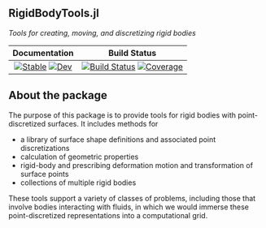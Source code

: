 ## RigidBodyTools.jl

_Tools for creating, moving, and discretizing rigid bodies_

| Documentation | Build Status |
|:---:|:---:|
| [![Stable](https://img.shields.io/badge/docs-stable-blue.svg)](https://JuliaIBPM.github.io/RigidBodyTools.jl/stable) [![Dev](https://img.shields.io/badge/docs-dev-blue.svg)](https://JuliaIBPM.github.io/RigidBodyTools.jl/dev) | [![Build Status](https://github.com/JuliaIBPM/RigidBodyTools.jl/workflows/CI/badge.svg)](https://github.com/JuliaIBPM/RigidBodyTools.jl/actions) [![Coverage](https://codecov.io/gh/JuliaIBPM/RigidBodyTools.jl/branch/master/graph/badge.svg)](https://codecov.io/gh/JuliaIBPM/RigidBodyTools.jl) |

## About the package

The purpose of this package is to provide tools for rigid bodies with
point-discretized surfaces. It includes methods for

* a library of surface shape definitions and associated point discretizations
* calculation of geometric properties
* rigid-body and prescribing deformation motion and transformation of surface points
* collections of multiple rigid bodies

These tools support a variety of classes of problems, including those that involve bodies interacting with fluids, in which we would immerse these point-discretized representations into a computational grid.

<!--
Documentation can be found at https://JuliaIBPM.github.io/RigidBodyTools.jl/latest.

**RigidBodyTools.jl** is registered in the general Julia registry. To install, enter the package manager by typing
```julia
] add RigidBodyTools
```

Then, in any version, type
```julia
julia> using RigidBodyTools
```
For examples, consult the documentation or see the example Jupyter notebooks in the Examples folder.
-->
